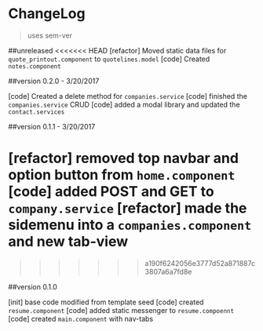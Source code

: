 # ChangeLog 
>uses sem-ver 

##unreleased
<<<<<<< HEAD
[refactor] Moved static data files for `quote_printout.component` to `quotelines.model`
[code] Created `notes.component`

##version 0.2.0 - 3/20/2017

[code] Created a delete method for `companies.service`
[code] finished the `companies.service` CRUD
[code] added a modal library and updated the `contact.services`

##version 0.1.1 - 3/20/2017

[refactor] removed top navbar and option button from `home.component`
[code] added POST and GET to `company.service`
[refactor] made the sidemenu into a `companies.component` and new tab-view
=======
>>>>>>> a190f6242056e3777d52a871887c3807a6a7fd8e

##version 0.1.0

[init] base code modified from template seed
[code] created `resume.component`
[code] added static messenger to `resume.compoennt`
[code] created `main.component` with nav-tabs